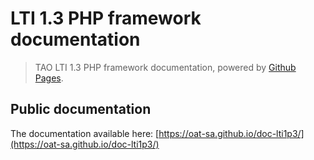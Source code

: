 # LTI 1.3 PHP framework documentation

> TAO LTI 1.3 PHP framework documentation, powered by [Github Pages](https://pages.github.com/).

## Public documentation

The documentation available here: [https://oat-sa.github.io/doc-lti1p3/](https://oat-sa.github.io/doc-lti1p3/)
